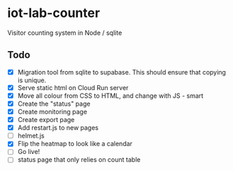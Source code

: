 # iot-lab-counter

Visitor counting system in Node / sqlite

## Todo
- [X] Migration tool from sqlite to supabase. This should ensure that copying is unique.
- [X] Serve static html on Cloud Run server
- [X] Move all colour from CSS to HTML, and change with JS - smart
- [X] Create the "status" page
- [X] Create monitoring page
- [X] Create export page
- [X] Add restart.js to new pages
- [ ] helmet.js
- [X] Flip the heatmap to look like a calendar 
- [ ] Go live!
- [ ] status page that only relies on count table